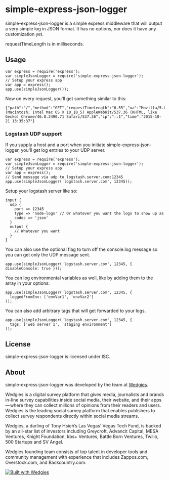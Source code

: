 # simple-express-json-logger

simple-express-json-logger is a simple express middleware that will output a very simple log in JSON format.  It has no options, nor does it have any customization yet.

requestTimeLength is in milliseconds.

## Usage

    var express = require('express');
    var simpleJsonLogger = require('simple-express-json-logger');
    // Setup your express app
    var app = express();
    app.use(simpleJsonLogger());

Now on every request, you'll get something similar to this:

    {"path":"/","method":"GET","requestTimeLength":"6.55","ua":"Mozilla/5.0 (Macintosh; Intel Mac OS X 10_10_5) AppleWebKit/537.36 (KHTML, like Gecko) Chrome/46.0.2490.71 Safari/537.36","ip":"::1","time":"2015-10-21 13:35:37"}

### Logstash UDP support ###

If you supply a host and a port when you initiate simple-express-json-logger, you'll get log entries to your UDP server.

    var express = require('express');
    var simpleJsonLogger = require('simple-express-json-logger');
    // Setup your express app
    var app = express();
    // Send message via udp to logstash.server.com:12345
    app.use(simpleJsonLogger('logstash.server.com', 12345));

Setup your logstash server like so:

    input {
      udp {
        port => 12345
        type => 'node-logs' // Or whatever you want the logs to show up as 
        codec => 'json'
      }
      output {
        // Whatever you want
      }
    }

You can also use the optional flag to turn off the console.log message so you can get only the UDP message sent.

    app.use(simpleJsonLogger('logstash.server.com', 12345, { disableConsole: true }));

You can log environmental variables as well, like by adding them to the array in your options:

    app.use(simpleJsonLogger('logstash.server.com', 12345, {
      loggedFromEnv: ['envVar1', 'envVar2']
    ));

You can also add arbitrary tags that will get forwarded to your logs.  

    app.use(simpleJsonLogger('logstash.server.com', 12345, {
      tags: ['web server 1', 'staging environment']
    ));

## License ##

simple-express-json-logger is licensed under ISC.

## About ##

simple-express-json-logger was developed by the team at [Wedgies](http://www.wedgies.com).

Wedgies is a digital survey platform that gives media, journalists and brands in-line survey capabilities inside social media, their website, and their apps — where they can collect millions of opinions from their readers and users. Wedgies is the leading social survey platform that enables publishers to collect survey respondents directly within social media streams.

Wedgies, a darling of Tony Hsieh’s Las Vegas’ Vegas Tech Fund, is backed by an all-star list of investors including Greycroft, Advancit Capital, MESA Ventures, Knight Foundation, kbs+ Ventures, Battle Born Ventures, Twilio, 500 Startups and SV Angel.

Wedgies founding team consists of top talent in developer tools and community management with experience that includes Zappos.com, Overstock.com, and Backcountry.com.

[![Built with Wedgies](https://d3v9r9uda02hel.cloudfront.net/production/1.55.17/img/built-with-wedgies.png)](http://wedgies.com)
